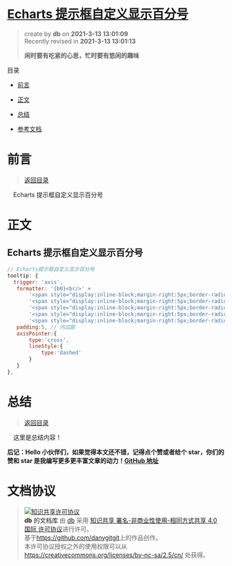 # [Echarts 提示框自定义显示百分号](https://github.com/danygitgit/document-library)

> create by **db** on **2021-3-13 13:01:09**  
> Recently revised in **2021-3-13 13:01:13**
>
> **闲时要有吃紧的心思，忙时要有悠闲的趣味**

<a id="catalog">目录</a>

- [前言](#preface)
- [正文](#main-body)
- [总结](#summary)

- [参考文档](#reference-documents)

# <a  id="preface">前言</a>

> [返回目录](#catalog)

&emsp;Echarts 提示框自定义显示百分号

# <a  id="main-body">正文</a>

## Echarts 提示框自定义显示百分号

```js
// Echarts提示框自定义显示百分号
tooltip: {
  trigger: 'axis',
   formatter: '{b0}<br/>' +
       '<span style="display:inline-block;margin-right:5px;border-radius:10px;width:9px;height:9px;background-color:#c23531"></span>{a0}:{c0}%<br/>' +
       '<span style="display:inline-block;margin-right:5px;border-radius:10px;width:9px;height:9px;background-color:#2F4554"></span>{a1}:{c1}%<br/>' +
       '<span style="display:inline-block;margin-right:5px;border-radius:10px;width:9px;height:9px;background-color:#61A0A8"></span>{a2}:{c2}%<br/>' +
       '<span style="display:inline-block;margin-right:5px;border-radius:10px;width:9px;height:9px;background-color:#D48265"></span>{a3}:{c3}%<br/>' +
       '<span style="display:inline-block;margin-right:5px;border-radius:10px;width:9px;height:9px;background-color:#91C7AE"></span>{a4}:{c4}%<br/>', // 显示百分比
   padding:5, // 内边距
   axisPointer:{
       type:'cross',
       lineStyle:{
           type:'dashed'
       }
   }
},
```

# <a  id="summary">总结</a>

> [返回目录](#catalog)

&emsp;这里是总结内容！

**后记：Hello 小伙伴们，如果觉得本文还不错，记得点个赞或者给个 star，你们的赞和 star 是我编写更多更丰富文章的动力！[GitHub 地址](https://github.com/danygitgit/document-library)**

# 文档协议

> <a rel="license" href="http://creativecommons.org/licenses/by-nc-sa/4.0/"><img alt="知识共享许可协议" style="border-width:0" src="https://user-gold-cdn.xitu.io/2018/12/23/167d9537f3e29c99?w=88&h=31&f=png&s=1888" /></a><br /><a xmlns:dct="http://purl.org/dc/terms/" property="dct:title">**db** 的文档库</a> 由 <a xmlns:cc="http://creativecommons.org/ns#" href="db" property="cc:attributionName" rel="cc:attributionURL">db</a> 采用 <a rel="license" href="http://creativecommons.org/licenses/by-nc-sa/4.0/">知识共享 署名-非商业性使用-相同方式共享 4.0 国际 许可协议</a>进行许可。<br />基于<a xmlns:dct="http://purl.org/dc/terms/" href="https://github.com/danygitgit" rel="dct:source">https://github.com/danygitgit</a>上的作品创作。<br />本许可协议授权之外的使用权限可以从 <a xmlns:cc="http://creativecommons.org/ns#" href="https://creativecommons.org/licenses/by-nc-sa/2.5/cn/" rel="cc:morePermissions">https://creativecommons.org/licenses/by-nc-sa/2.5/cn/</a> 处获得。
